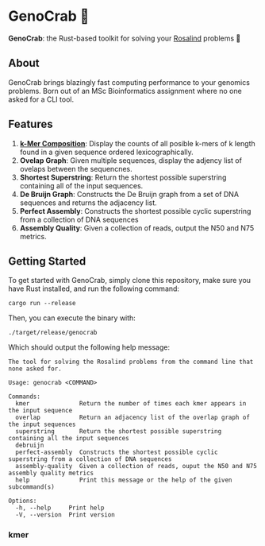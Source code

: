 # GenoCrab 🦀

**GenoCrab**: the Rust-based toolkit for solving your
[Rosalind](<https://rosalind.info/problems/list-view/>) problems 🧬

## About

GenoCrab brings blazingly fast computing performance to your 
genomics problems. Born out of an MSc Bioinformatics assignment where no one asked for a CLI tool.

## Features

1. [**k-Mer Composition**](#kmer): Display the counts of all posible k-mers of k length
   found in a given sequence ordered lexicographically.
2. **Ovelap Graph**: Given multiple sequences, display the adjency list of ovelaps between the sequencnes.
3. **Shortest Superstring**: Return the shortest possible superstring containing
   all of the input sequences.
4. **De Bruijn Graph**: Constructs the De Bruijn graph from a set of DNA sequences and returns the adjacency list.
5. **Perfect Assembly**: Constructs the shortest possible cyclic superstring from a collection of DNA sequences
6. **Assembly Quality**: Given a collection of reads, output the N50 and N75
   metrics.

## Getting Started

To get started with GenoCrab, simply clone this repository, make sure you have Rust installed, and run the following command:

```shell
cargo run --release
```

Then, you can execute the binary with: 

```shell
./target/release/genocrab
```

Which should output the following help message:

```text
The tool for solving the Rosalind problems from the command line that none asked for.

Usage: genocrab <COMMAND>

Commands:
  kmer              Return the number of times each kmer appears in the input sequence
  overlap           Return an adjacency list of the overlap graph of the input sequences
  superstring       Return the shortest possible superstring containing all the input sequences
  debruijn
  perfect-assembly  Constructs the shortest possible cyclic superstring from a collection of DNA sequences
  assembly-quality  Given a collection of reads, ouput the N50 and N75 assembly quality metrics
  help              Print this message or the help of the given subcommand(s)

Options:
  -h, --help     Print help
  -V, --version  Print version
```

### kmer

